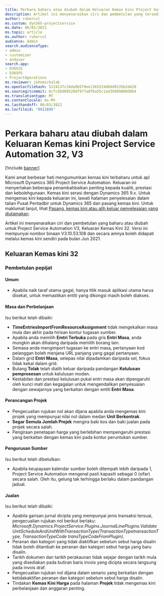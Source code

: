 ```yaml
---
title: Perkara baharu atau diubah dalam Keluaran Kemas kini Project Service Automation 32, V3
description: Artikel ini menyenaraikan ciri dan pembetulan yang tersedia dalam Keluaran Kemas Kini Project Service Automation 32, V3.
author: ruhercul
ms.custom: dyn365-projectservice
ms.date: 06/01/2021
ms.topic: article
ms.author: ruhercul
audience: Admin
search.audienceType:
- admin
- customizer
- enduser
search.app:
- D365CE
- D365PS
- ProjectOperations
ms.reviewer: johnmichalak
ms.openlocfilehash: 5124137c24da9b579ee1365524d66d9135b2d420
ms.sourcegitcommit: 6cfc50d89528df977a8f6a55c1ad39d99800d9b4
ms.translationtype: MT
ms.contentlocale: ms-MY
ms.lasthandoff: 06/03/2022
ms.locfileid: "8912895"
---
```

# <a name="whats-new-or-changed-in-project-service-automation-update-release-32-v3"></a>Perkara baharu atau diubah dalam Keluaran Kemas kini Project Service Automation 32, V3

[!include [banner](../includes/psa-now-project-operations.md)]

Kami amat berbesar hati mengumumkan kemas kini terbaharu untuk apl Microsoft Dynamics 365 Project Service Automation. Keluaran ini menyertakan beberapa penambahbaikan penting kepada kualiti, prestasi dan kebolehgunaan. Kemas kini serasi dengan Dynamics 365 9.x. Untuk mengemas kini kepada keluaran ini, lawati halaman penyelesaian dalam talian Pusat Pentadbir untuk Dynamics 365 dan pasang kemas kini. Untuk maklumat lanjut, lihat [Pasang, kemas kini atau alih keluar penyelesaian yang diutamakan](/power-platform/admin/install-remove-preferred-solution).

Artikel ini menyenaraikan ciri dan pembetulan yang baharu atau diubah untuk Project Service Automation V3, Keluaran Kemas Kini 32. Versi ini mempunyai nombor binaan V3.10.53.108 dan secara amnya boleh didapati melalui kemas kini sendiri pada bulan Jun 2021.

## <a name="update-release-32"></a>Keluaran Kemas kini 32

### <a name="bug-fixes"></a>Pembetulan pepijat

#### <a name="general"></a>Umum

- Apabila naik taraf utama gagal, hanya titik masuk aplikasi utama harus disekat, untuk memastikan entiti yang dikongsi masih boleh diakses.

#### <a name="time-and-expense"></a>Masa dan Perbelanjaan

Isu berikut telah dibaiki:

- **TimeEntriesImportFromResourceAssignment** tidak mengekalkan masa mula dan akhir pada hirisan kontur tugasan sumber.
- Apabila anda memilih **Emtri Terbuka** pada gris **Entri Masa**, anda mungkin akan dihalang daripada memilih borang lain.
- Semasa anda mengimport tugasan ke entri masa, pertanyaan kod pelanggan boleh menjana URL panjang yang gagal pertanyaan.
- Dalam grid **Entri Masa**, selepas nilai dipadamkan daripada sel, fokus tidak kekal dalam grid.
- Butang **Tolak** telah dialih keluar daripada pandangan **Kelulusan pemprosesan** untuk kelulusan moden.
- Kestabilan dan prestasi kelulusan pukal entri masa akan dipengaruhi oleh kunci mati dan kegagalan untuk mengendalikan penyesuaian dengan sewajarnya yang berkaitan dengan entiti **Entri Masa**.

#### <a name="project-planning"></a>Perancangan Projek

- Pengecualian rujukan nol akan dijana apabila anda mengemas kini projek yang mempunyai nilai nol dalam medan **Unit Berkontrak**.
- **Segar Semula Jumlah Projek** mengira baki kos dan baki jualan pada projek secara salah.
- Pengiraan penetapan harga yang berlebihan mempengaruhi prestasi yang berkaitan dengan kemas kini pada kontur peruntukan sumber.

#### <a name="resource-management"></a>Pengurusan Sumber

Isu berikut telah dibetulkan:

- Apabila keupayaan kalendar sumber boleh ditempah lebih daripada 1, Project Service Automation mengenal pasti kapasiti sebagai 0 (sifar) secara salah. Oleh itu, gelung tak terhingga berlaku dalam pandangan jadual.

#### <a name="sales"></a>Jualan

Isu berikut telah dibaiki:

- Apabila garisan jurnal dicipta yang mempunyai jenis transaksi tersuai, pengecualian rujukan nol berikut berlaku: *Microsoft.Dynamics.ProjectService.Plugins.JournalLinePlugins.ValidateUnitScheduleAndUnitWithTransactionType(TransactionTypetransactionType, TransactionTypeCode transTypeCodeFromPlugin)*.
- Peranan dan kategori yang tidak diaktifkan sebelum sebut harga disalin tidak boleh ditambah ke peranan dan kategori sebut harga yang baru disalin.
- Tarikh dokumen dan tarikh perakaunan tidak sejajar dengan tarikh mula yang disediakan pada butiran baris invois yang dicipta secara langsung pada invois draf.
- Pengecualian rujukan nol dijana dalam senario yang berkaitan dengan ketidakaktifan peranan dan kategori sebelum sebut harga disalin.
- Tindakan **Kemas Kini Harga** pada halaman **Projek** tidak mengemas kini perbelanjaan dan anggaran penting.

